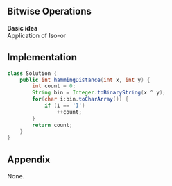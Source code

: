 **Bitwise Operations**  
---
**Basic idea**  
Application of Iso-or

Implementation
---
```java
class Solution {
    public int hammingDistance(int x, int y) {
        int count = 0;
        String bin = Integer.toBinaryString(x ^ y);
        for(char i:bin.toCharArray()) {
            if (i == '1')
                ++count;
        }
        return count;
    }
}
```
**Appendix**
---
None.